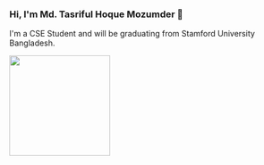 ### Hi, I'm Md. Tasriful Hoque Mozumder  👋

I'm a CSE Student and will be graduating from Stamford University Bangladesh.

<img height="180em" src="https://github-readme-stats.vercel.app/api?username=Tasrif007&show_icons=true&hide_border=true&&count_private=true&include_all_commits=true" />
